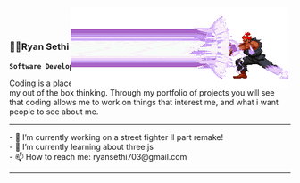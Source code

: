 ### ✌🏽Ryan Sethi <img src="akuma-gks.gif" style="-webkit-transform: scaleX(-1); transform: scaleX(-1); position: relative; top: 70px; right:0px; padding: 0px; margin: 0px; background-color: transparent;">

**`Software Developer`**

Coding is a place where i can apply my logical brain, my creative side, and my out of the box thinking. Through my portfolio of projects you will see that coding allows me to work on things that interest me, and what i want people to see about me.

<hr>
- 🔭 I’m currently working on a street fighter II part remake!
<br>
- 🌱 I’m currently learning about three.js
<br>
- 📫 How to reach me: ryansethi703@gmail.com
<hr>

<!-- <img src="akuma-gks.gif"> -->
